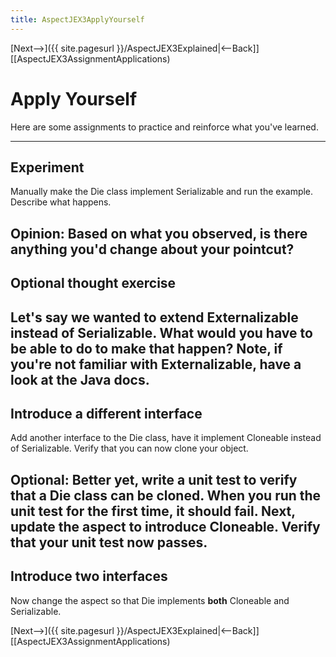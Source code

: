 ```yaml
---
title: AspectJEX3ApplyYourself
---
```

[Next-->]({{ site.pagesurl }}/AspectJEX3Explained|<--Back]] [[AspectJEX3AssignmentApplications)

# Apply Yourself
Here are some assignments to practice and reinforce what you've learned.

----
## Experiment
Manually make the Die class implement Serializable and run the example. Describe what happens.

**Opinion:** Based on what you observed, is there anything you'd change about your pointcut?
----
## Optional thought exercise
Let's say we wanted to extend Externalizable instead of Serializable. What would you have to be able to do to make that happen? Note, if you're not familiar with Externalizable, have a look at the Java docs.
----
## Introduce a different interface
Add another interface to the Die class, have it implement Cloneable instead of Serializable. Verify that you can now clone your object.

**Optional:** Better yet, write a unit test to verify that a Die class can be cloned. When you run the unit test for the first time, it should fail. Next, update the aspect to introduce Cloneable. Verify that your unit test now passes.
----
## Introduce two interfaces
Now change the aspect so that Die implements **both** Cloneable and Serializable.

[Next-->]({{ site.pagesurl }}/AspectJEX3Explained|<--Back]] [[AspectJEX3AssignmentApplications)